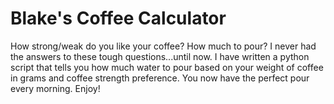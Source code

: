 # Blake's Coffee Calculator
How strong/weak do you like your coffee?  How much to pour?  I never had the answers to these tough questions...until now.  I have written a python script that tells you how much water to pour based on your weight of coffee in grams and coffee strength preference.  You now have the perfect pour every morning.  Enjoy!
